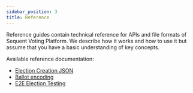 ```yaml
---
sidebar_position: 3
title: Reference
---
```


Reference guides contain technical reference for APIs and file formats of
Sequent Voting Platform. We describe how it works and how to use it but assume
that you have a basic understanding of key concepts.

Available reference documentation:
- [Election Creation JSON](election-creation-json.md)
- [Ballot encoding](ballot-encoding.md)
- [E2E Election Testing](./testing/)
